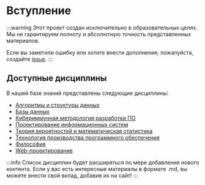 # Вступление

:::warning
Этот проект создан исключительно в образовательных целях. Мы не гарантируем полноту и абсолютную точность представленных материалов.

Если вы заметили ошибку или хотите внести дополнения, пожалуйста, создайте [issue](https://github.com/mintyspider/MyConspector/issues/new).
:::


## Доступные дисциплины

В нашей базе знаний представлены следующие дисциплины:

* [Алгоритмы и структуры данных](/disciplines/algos/index.md)
* [Базы данных](/disciplines/db/index.md)
* [Кибериммунная методология разработки ПО](/disciplines/kirpo/index.md)
* [Проектирование информационных систем](/disciplines/pis/index.md)
* [Теория вероятностей и математическая статистика](/disciplines/prob/index.md)
* [Технология производства программного обеспечения](/disciplines/tppo/index.md)
* [Философия](/disciplines/psix/index.md)
* [Web-проектирование](/disciplines/web/index.md)


:::info
Список дисциплин будет расширяться по мере добавления нового контента.
Если у вас есть интересные материалы в формате .md, вы можете внести свой вклад, добавив их на сайт!
:::
